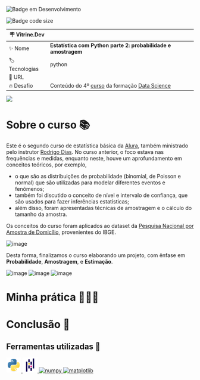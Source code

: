 
![Badge em Desenvolvimento](http://img.shields.io/static/v1?label=STATUS&message=EM%20DESENVOLVIMENTO&color=GREEN&style=for-the-badge)

![Badge code size](https://img.shields.io/github/languages/code-size/fab-souza/estatistica-parte-2)

| :placard: Vitrine.Dev |    |
| -------------  | --- |
| :sparkles: Nome        | **Estatística com Python parte 2: probabilidade e amostragem**
| :label: Tecnologias | python
| :rocket: URL         | 
| :fire: Desafio     | Conteúdo do 4º [curso](https://www.alura.com.br/curso-online-estatistica-probabilidade-e-amostragem) da formação [Data Science](https://www.alura.com.br/formacao-data-science)

![](https://user-images.githubusercontent.com/67301805/236349468-3b024586-dcb1-48db-98fd-8779169a49e1.jpg#vitrinedev)


# Sobre o curso 📚

Este é o segundo curso de estatística básica da [Alura](https://www.alura.com.br/), também ministrado pelo instrutor [Rodrigo Dias](https://www.linkedin.com/in/rodrigo-fernando-dias-118181120/). No curso anterior, o foco estava nas frequências e medidas, enquanto neste, houve um aprofundamento em conceitos teóricos, por exemplo, 
- o que são as distribuições de probabilidade (binomial, de Poisson e normal) que são utilizadas para modelar diferentes eventos e fenômenos;
- também foi discutido o conceito de nível e intervalo de confiança, que são usados para fazer inferências estatísticas;
- além disso, foram apresentadas técnicas de amostragem e o cálculo do tamanho da amostra.  

Os conceitos do curso foram aplicados ao dataset da [Pesquisa Nacional por Amostra de Domicílio](https://www.ibge.gov.br/estatisticas/sociais/populacao/19897-sintese-de-indicadores-pnad2.html?=&t=microdados), provenientes do IBGE. 

![image](https://user-images.githubusercontent.com/67301805/236932527-88136f4d-4077-4419-81e4-6e36380afceb.png)

Desta forma, finalizamos o curso elaborando um projeto, com ênfase em **Probabilidade**, **Amostragem**, e **Estimação**.

![image](https://github.com/fab-souza/estatistica-parte-2/assets/67301805/da9e06c7-eb1d-4af9-9868-1ea2ef6a611b)
![image](https://github.com/fab-souza/estatistica-parte-2/assets/67301805/55bef16d-59e6-4b6f-b27b-ffa8335b6402)
![image](https://github.com/fab-souza/estatistica-parte-2/assets/67301805/3fedc309-655c-4cc3-981e-546e4b390079)



# Minha prática 👩🏻‍💻








# Conclusão 🏁




## Ferramentas utilizadas 🧰
<p>
  <a href="https://www.python.org" target="_blank" rel="noreferrer"> <img src="https://raw.githubusercontent.com/devicons/devicon/master/icons/python/python-original.svg" alt="python" width="40" height="40"/> </a>
  <a href="https://pandas.pydata.org/" target="_blank" rel="noreferrer"> <img src="https://raw.githubusercontent.com/devicons/devicon/2ae2a900d2f041da66e950e4d48052658d850630/icons/pandas/pandas-original.svg" alt="pandas" width="40" height="40"/> </a>
  <a href="https://numpy.org/" target="_blank" rel="noreferrer"> <img src="https://numpy.org/images/logo.svg" alt="numpy" width="40" height="40"/> </a>
  <a href="https://matplotlib.org/" target="_blank" rel="noreferrer"> <img src="https://matplotlib.org/_static/images/documentation.svg" alt="matplotlib" width="40" height="40"/> </a>
  </p>
